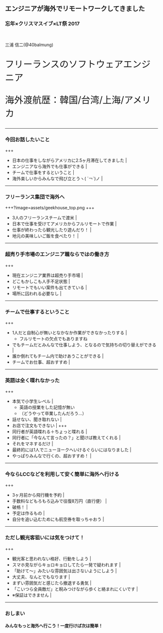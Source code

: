 ## エンジニアが海外でリモートワークしてきました

### 忘年×クリスマスイブ×LT祭 2017

<br style="margin-top: 200px">

三浦 信二(@40balmung)
<p style="font-size: 30px">フリーランスのソフトウェアエンジニア</p>
<p style="font-size: 30px">海外渡航歴：韓国/台湾/上海/アメリカ</p>

---
### 今回お話したいこと
+++
- 日本の仕事をしながらアメリカに2.5ヶ月滞在してきました |
- エンジニアなら海外でも仕事ができる |
- チームで仕事をするということ |
- 海外楽しいからみんなで飛び立とうヽ( ´￢`)ノ |

---
### フリーランス集団で海外へ
+++?image=assets/geekhouse_top.png
+++
- 3人のフリーランスチームで渡米 |
- 日本で仕事を受けてアメリカからフルリモートで作業 |
- 仕事が終わったら観光したり遊んだり！ |
- 地元の美味しいご飯を食べたり！ |

---
### 超売り手市場のエンジニア職ならではの働き方
+++
- 現在エンジニア業界は超売り手市場 |
- どこもかしこも人手不足状態 |
- リモートでもいい案件も出てきている |
- 場所に囚われる必要なし |

---
### チームで仕事するということ
+++
- 1人だと自制心が無いとなかなか作業ができなかったりする |
  * フルリモートの欠点でもありますね
- でもチームだとみんなで仕事しよう、となるので気持ちの切り替えができる |
- 誰か倒れてもチーム内で助けあうことができる |
- チームでお仕事、超おすすめ |

---
### 英語は全く喋れなかった
+++
- 本気で小学生レベル |
  * 英語の授業をした記憶が無い
  * （どうやって卒業したんだろう...）
- 話せない、聞き取れない |
- お店で注文もできない |
+++
- 同行者が英語喋れる＋ちょっと喋れる |
- 同行者に「今なんて言ったの？」と聞けば教えてくれる |
- それをマネするだけ |
- 最終的には1人でニューヨークへいけるぐらいにはなりました |
- やっぱりみんなで行くの、超おすすめ！ |

---
### 今ならLCCなどを利用して安く簡単に海外へ行ける
+++
- 3ヶ月前から飛行機を予約 |
- 手数料などもろもろ込みで往復8万円（直行便） |
- 破格！ |
- 予定は作るもの |
- 自分を追い込むためにも航空券を取っちゃおう |

---
### ただし観光客狙いには気をつけて！
+++
- 観光客と思われない格好、行動をしよう |
- スマホ見ながらキョロキョロしてたら一発で疑われます |
- 「助けて〜」みたいな雰囲気は出さないようにしよう |
- 大丈夫、なんとでもなります |
- まずい雰囲気だと感じたら撤退する勇気 |
- 「こいつら全員敵だ」と睨みつけながら歩くと絡まれにくいです |
- ※保証はできません |
---


### おしまい

#### みんなもっと海外へ行こう！一度行けば次は簡単！
